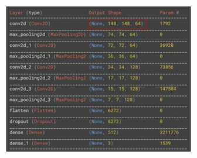 ![FileModes](slideImages/image32.png)<!-- .element: style="border:0; width:700px; margin-left:150px" -->
